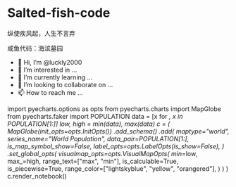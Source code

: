# Salted-fish-code

纵使疾风起，人生不言弃

咸鱼代码：海滨墓园

- 👋 Hi, I’m @luckly2000
- 👀 I’m interested in ...
- 🌱 I’m currently learning ...
- 💞️ I’m looking to collaborate on ...
- 📫 How to reach me ...

<!---
luckly2000/luckly2000 is a ✨ special ✨ repository because its `README.md` (this file) appears on your GitHub profile.
You can click the Preview link to take a look at your changes.
--->




import pyecharts.options as opts
from pyecharts.charts import MapGlobe
from pyecharts.faker import POPULATION
data = [x for _, x in POPULATION[1:]]
low, high = min(data), max(data)
c = (
    MapGlobe(init_opts=opts.InitOpts())
    .add_schema()
    .add(
        maptype="world",
        series_name="World Population",
        data_pair=POPULATION[1:],
        is_map_symbol_show=False,
        label_opts=opts.LabelOpts(is_show=False),
    )
    .set_global_opts(
        visualmap_opts=opts.VisualMapOpts(
            min_=low,
            max_=high,
            range_text=["max", "min"],
            is_calculable=True,
            is_piecewise=True,
            range_color=["lightskyblue", "yellow", "orangered"],
        )
    )
)
c.render_notebook()
